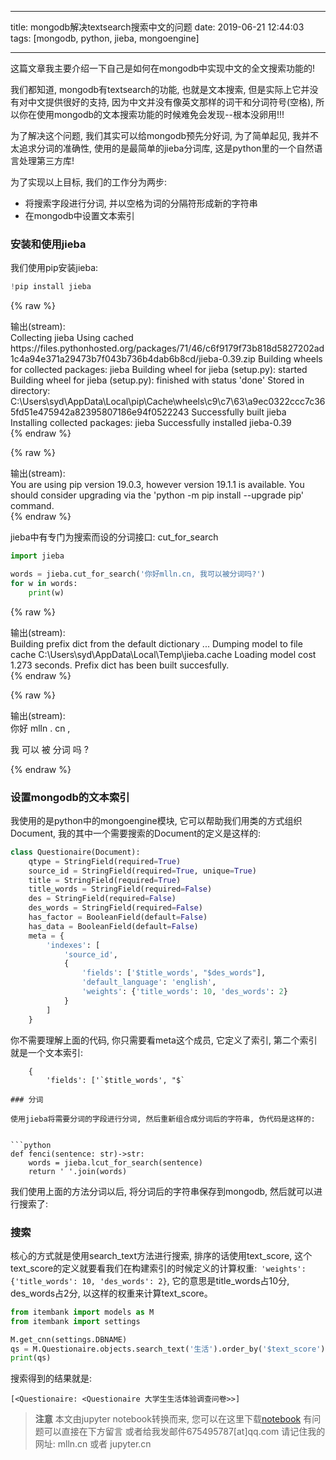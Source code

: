
---

title: mongodb解决textsearch搜索中文的问题
date: 2019-06-21 12:44:03
tags: [mongodb, python, jieba, mongoengine]

---

这篇文章我主要介绍一下自己是如何在mongodb中实现中文的全文搜索功能的!

<!-- more -->

我们都知道, mongodb有textsearch的功能, 也就是文本搜索, 但是实际上它并没有对中文提供很好的支持, 因为中文并没有像英文那样的词干和分词符号(空格), 所以你在使用mongodb的文本搜索功能的时候难免会发现--根本没卵用!!!

为了解决这个问题, 我们其实可以给mongodb预先分好词, 为了简单起见, 我并不太追求分词的准确性, 使用的是最简单的jieba分词库, 这是python里的一个自然语言处理第三方库!

为了实现以上目标, 我们的工作分为两步:


- 将搜索字段进行分词, 并以空格为词的分隔符形成新的字符串
- 在mongodb中设置文本索引

### 安装和使用jieba

我们使用pip安装jieba:


```python
!pip install jieba
```

{% raw %}
<div class="output" contenteditable="true">
输出(stream):<br>
Collecting jieba
  Using cached https://files.pythonhosted.org/packages/71/46/c6f9179f73b818d5827202ad1c4a94e371a29473b7f043b736b4dab6b8cd/jieba-0.39.zip
Building wheels for collected packages: jieba
  Building wheel for jieba (setup.py): started
  Building wheel for jieba (setup.py): finished with status 'done'
  Stored in directory: C:\Users\syd\AppData\Local\pip\Cache\wheels\c9\c7\63\a9ec0322ccc7c365fd51e475942a82395807186e94f0522243
Successfully built jieba
Installing collected packages: jieba
Successfully installed jieba-0.39

</div>
{% endraw %}

{% raw %}
<div class="output" contenteditable="true">
输出(stream):<br>
You are using pip version 19.0.3, however version 19.1.1 is available.
You should consider upgrading via the 'python -m pip install --upgrade pip' command.

</div>
{% endraw %}

jieba中有专门为搜索而设的分词接口: cut_for_search


```python
import jieba

words = jieba.cut_for_search('你好mlln.cn, 我可以被分词吗?')
for w in words:
    print(w)
```

{% raw %}
<div class="output" contenteditable="true">
输出(stream):<br>
Building prefix dict from the default dictionary ...
Dumping model to file cache C:\Users\syd\AppData\Local\Temp\jieba.cache
Loading model cost 1.273 seconds.
Prefix dict has been built succesfully.

</div>
{% endraw %}

{% raw %}
<div class="output" contenteditable="true">
输出(stream):<br>
你好
mlln
.
cn
,
 
我
可以
被
分词
吗
?

</div>
{% endraw %}

### 设置mongodb的文本索引

我使用的是python中的mongoengine模块, 它可以帮助我们用类的方式组织Document, 我的其中一个需要搜索的Document的定义是这样的:


```python
class Questionaire(Document):
    qtype = StringField(required=True)
    source_id = StringField(required=True, unique=True)
    title = StringField(required=True)
    title_words = StringField(required=False)
    des = StringField(required=False)
    des_words = StringField(required=False)
    has_factor = BooleanField(default=False)
    has_data = BooleanField(default=False)
    meta = {
        'indexes': [
            'source_id', 
            {
                'fields': ['$title_words', "$des_words"],
                'default_language': 'english',
                'weights': {'title_words': 10, 'des_words': 2}
            }
        ]
    }
```

你不需要理解上面的代码, 你只需要看meta这个成员, 它定义了索引, 第二个索引就是一个文本索引:
```
    {
        'fields': ['`$title_words', "$`

### 分词

使用jieba将需要分词的字段进行分词, 然后重新组合成分词后的字符串, 伪代码是这样的:


```python
def fenci(sentence: str)->str:
    words = jieba.lcut_for_search(sentence)
    return ' '.join(words)
```

我们使用上面的方法分词以后, 将分词后的字符串保存到mongodb, 然后就可以进行搜索了:

### 搜索

核心的方式就是使用search_text方法进行搜索, 排序的话使用text_score, 这个text_score的定义就要看我们在构建索引的时候定义的计算权重:` 'weights': {'title_words': 10, 'des_words': 2}`, 它的意思是title_words占10分, des_words占2分, 以这样的权重来计算text_score。


```python
from itembank import models as M 
from itembank import settings

M.get_cnn(settings.DBNAME)
qs = M.Questionaire.objects.search_text('生活').order_by('$text_score')
print(qs)
```

搜索得到的结果就是:
```
[<Questionaire: <Questionaire 大学生生活体验调查问卷>>]
```


> **注意**
> 本文由jupyter notebook转换而来, 您可以在这里下载[notebook](mongodb解决textsearch搜索中文的问题.ipynb)
> 有问题可以直接在下方留言
> 或者给我发邮件675495787[at]qq.com
> 请记住我的网址: mlln.cn 或者 jupyter.cn
